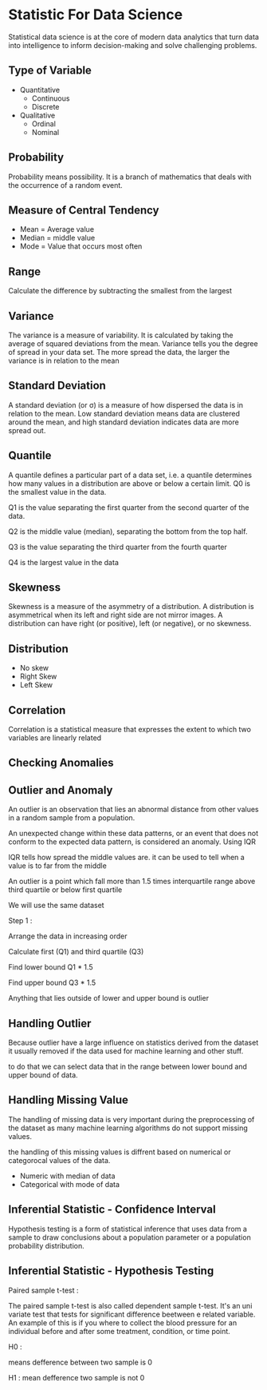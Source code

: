 # Statistic For Data Science
Statistical data science is at the core of modern data analytics that turn data into intelligence to inform decision-making and solve challenging problems.

## Type of Variable
 * Quantitative
   * Continuous
   * Discrete
 * Qualitative
   * Ordinal
   * Nominal
## Probability
Probability means possibility. It is a branch of mathematics that deals with the occurrence of a random event.
## Measure of Central Tendency
  * Mean = Average value
  * Median = middle value
  * Mode = Value that occurs most often
## Range
Calculate the difference by subtracting the smallest from the largest
## Variance
The variance is a measure of variability. It is calculated by taking the average of squared deviations from the mean. Variance tells you the degree of spread in your data set. The more spread the data, the larger the variance is in relation to the mean
## Standard Deviation
A standard deviation (or σ) is a measure of how dispersed the data is in relation to the mean. Low standard deviation means data are clustered around the mean, and high standard deviation indicates data are more spread out.
## Quantile
A quantile defines a particular part of a data set, i.e. a quantile determines how many values in a distribution are above or below a certain limit.
Q0 is the smallest value in the data.

Q1 is the value separating the first quarter from the second quarter of the data.

Q2 is the middle value (median), separating the bottom from the top half.

Q3 is the value separating the third quarter from the fourth quarter

Q4 is the largest value in the data

## Skewness
Skewness is a measure of the asymmetry of a distribution. A distribution is asymmetrical when its left and right side are not mirror images. A distribution can have right (or positive), left (or negative), or no skewness.
## Distribution
 * No skew
 * Right Skew
 * Left Skew
## Correlation
Correlation is a statistical measure that expresses the extent to which two variables are linearly related 
## Checking Anomalies

## Outlier and Anomaly 
An outlier is an observation that lies an abnormal distance from other values in a random sample from a population.

An unexpected change within these data patterns, or an event that does not conform to the expected data pattern, is considered an anomaly.
Using IQR

IQR tells how spread the middle values are. it can be used to tell when a value is to far from the middle

An outlier is a point which fall more than 1.5 times interquartile range above third quartile or below first quartile

We will use the same dataset

Step 1 :

Arrange the data in increasing order

Calculate first (Q1) and third quartile (Q3)

Find lower bound Q1 * 1.5

Find upper bound Q3 * 1.5

Anything that lies outside of lower and upper bound is outlier
## Handling Outlier
Because outlier have a large influence on statistics derived from the dataset it usually removed if the data used for machine learning and other stuff.

to do that we can select data that in the range between lower bound and upper bound of data.
## Handling Missing Value
The handling of missing data is very important during the preprocessing of the dataset as many machine learning algorithms do not support missing values.

the handling of this missing values is diffrent based on numerical or categorocal values of the data.
  * Numeric with median of data
  * Categorical with mode of data
## Inferential Statistic - Confidence Interval
Hypothesis testing is a form of statistical inference that uses data from a sample to draw conclusions about a population parameter or a population probability distribution.
## Inferential Statistic - Hypothesis Testing

Paired sample t-test :

The paired sample t-test is also called dependent sample t-test. It's an uni variate test that tests for significant difference beetween e related variable. An example of this is if you where to collect the blood pressure for an individual before and after some treatment, condition, or time point.

H0 :

means defference between two sample is 0

H1 : mean defference two sample is not 0

